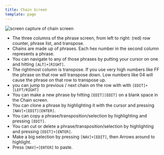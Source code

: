 ```yaml
---
title: Chain Screen
template: page
---
```


![screen capture of chain screen](/image/chain-screen-small.png)

- The three columns of the phrase screen, from left to right: (red) row counter, phrase list, and transpose.
- Chains are made up of phrases. Each hex number in the second column represents a phrase.
- You can navigate to any of those phrases by putting your cursor on one and hitting `[ALT]+[RIGHT]`.
- The rightmost column is transpose. If you use very high numbers like FF the phrase on that row will transpose down. Low numbers like 04 will cause the phrase on that row to transpose up.
- you can jump to previous / next chain on the row with with `[EDIT]+[LEFT/RIGHT]`
- You can make a new phrase by hitting `[EDIT][EDIT]` on a blank space in the Chain screen.
- You can clone a phrase by highlighting it with the cursor and pressing `[NAV]+[EDIT][ENTER]`.
- You can copy a phrase/transposition/selection by highlighting and pressing `[EDIT]`.
- You can cut or delete a phrase/transposition/selection by highlighting and pressing `[EDIT]+[ENTER]`.
- Make a big selection by pressing `[NAV]+[EDIT]`, then Arrows around to highlight.
- Press `[NAV]+[ENTER]` to paste.